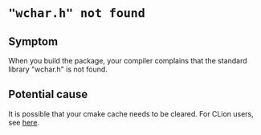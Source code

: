 # `"wchar.h" not found`

## Symptom
When you build the package, your compiler complains that the standard library "wchar.h" is not found.

## Potential cause
It is possible that your cmake cache needs to be cleared.  For CLion users, see [here](https://intellij-support.jetbrains.com/hc/en-us/community/posts/360000919219-Clion-can-t-compile-because-of-wchar-h-not-found-after-updated-Mojave-in-mac-).